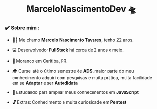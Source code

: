 <h1 align="center">
    MarceloNascimentoDev 🛸
</h1>

### ✔️ Sobre mim :

- 👨‍💻 Me chamo **Marcelo Nascimento Tavares**, tenho 22 anos.

- 💻 Desenvolvedor **FullStack** há cerca de 2 anos e meio.

- 📌 Morando em Curitiba, PR.
- 🎓 Cursei até o último semestre de **ADS**, maior parte do meu conhecimento adquiri com pesquisas e muita prática, muita facilidade em se **Adaptar** e ser **Autodidata**
- 📒 Estudando para ampliar meus conhecimentos em **JavaScript**

- 🔓 Extras: Conhecimento e muita curiosidade em **Pentest**

